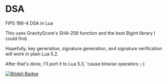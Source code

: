 # DSA
FIPS 186-4 DSA in Lua

This uses GravityScore's SHA-256 function and the best Bigint library I could find.

Hopefully, key generation, signature generation, and signature verification will work in plain Lua 5.2.

After that's done, I'll port it to Lua 5.3, 'cause bitwise operators ;-)

[![Bitdeli Badge](https://d2weczhvl823v0.cloudfront.net/AgentE382/dsa/trend.png)](https://bitdeli.com/free "Bitdeli Badge")
